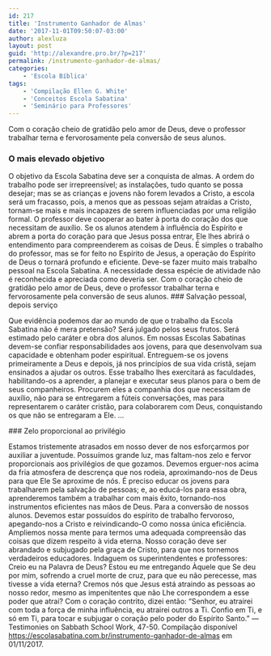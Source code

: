 ```yaml
---
id: 217
title: 'Instrumento Ganhador de Almas'
date: '2017-11-01T09:50:07-03:00'
author: alexluza
layout: post
guid: 'http://alexandre.pro.br/?p=217'
permalink: /instrumento-ganhador-de-almas/
categories:
    - 'Escola Bíblica'
tags:
    - 'Compilação Ellen G. White'
    - 'Conceitos Escola Sabatina'
    - 'Seminário para Professores'
---
```


Com o coração cheio de gratidão pelo amor de Deus, deve o professor trabalhar terna e fervorosamente pela conversão de seus alunos.

### O mais elevado objetivo

O objetivo da Escola Sabatina deve ser a conquista de almas. A ordem do trabalho pode ser irrepreensível; as instalações, tudo quanto se possa desejar; mas se as crianças e jovens não forem levados a Cristo, a escola será um fracasso, pois, a menos que as pessoas sejam atraídas a Cristo, tornam-se mais e mais incapazes de serem influenciadas por uma religião formal. O professor deve cooperar ao bater à porta do coração dos que necessitam de auxílio. Se os alunos atendem à influência do Espírito e abrem a porta do coração para que Jesus possa entrar, Ele lhes abrirá o entendimento para compreenderem as coisas de Deus. É simples o trabalho do professor, mas se for feito no Espírito de Jesus, a operação do Espírito de Deus o tornará profundo e eficiente. Deve-se fazer muito mais trabalho pessoal na Escola Sabatina. A necessidade dessa espécie de atividade não é reconhecida e apreciada como deveria ser. Com o coração cheio de gratidão pelo amor de Deus, deve o professor trabalhar terna e fervorosamente pela conversão de seus alunos. ### Salvação pessoal, depois serviço

Que evidência podemos dar ao mundo de que o trabalho da Escola Sabatina não é mera pretensão? Será julgado pelos seus frutos. Será estimado pelo caráter e obra dos alunos. Em nossas Escolas Sabatinas devem-se confiar responsabilidades aos jovens, para que desenvolvam sua capacidade e obtenham poder espiritual. Entreguem-se os jovens primeiramente a Deus e depois, já nos princípios de sua vida cristã, sejam ensinados a ajudar os outros. Esse trabalho lhes exercitará as faculdades, habilitando-os a aprender, a planejar e executar seus planos para o bem de seus companheiros. Procurem eles a companhia dos que necessitam de auxílio, não para se entregarem a fúteis conversações, mas para representarem o caráter cristão, para colaborarem com Deus, conquistando os que não se entregaram a Ele. … <div>### Zelo proporcional ao privilégio

Estamos tristemente atrasados em nosso dever de nos esforçarmos por auxiliar a juventude. Possuímos grande luz, mas faltam-nos zelo e fervor proporcionais aos privilégios de que gozamos. Devemos erguer-nos acima da fria atmosfera de descrença que nos rodeia, aproximando-nos de Deus para que Ele Se aproxime de nós. É preciso educar os jovens para trabalharem pela salvação de pessoas; e, ao educá-los para essa obra, aprenderemos também a trabalhar com mais êxito, tornando-nos instrumentos eficientes nas mãos de Deus. Para a conversão de nossos alunos. Devemos estar possuídos do espírito de trabalho fervoroso, apegando-nos a Cristo e reivindicando-O como nossa única eficiência. Ampliemos nossa mente para termos uma adequada compreensão das coisas que dizem respeito à vida eterna. Nosso coração deve ser abrandado e subjugado pela graça de Cristo, para que nos tornemos verdadeiros educadores. Indaguem os superintendentes e professores: Creio eu na Palavra de Deus? Estou eu me entregando Àquele que Se deu por mim, sofrendo a cruel morte de cruz, para que eu não perecesse, mas tivesse a vida eterna? Cremos nós que Jesus está atraindo as pessoas ao nosso redor, mesmo as impenitentes que não Lhe correspondem a esse poder que atrai? Com o coração contrito, dizei então: “Senhor, eu atrairei com toda a força de minha influência, eu atrairei outros a Ti. Confio em Ti, e só em Ti, para tocar e subjugar o coração pelo poder do Espírito Santo.” — Testimonies on Sabbath School Work, 47-50. Compilação disponível https://escolasabatina.com.br/instrumento-ganhador-de-almas em 01/11/2017. </div>